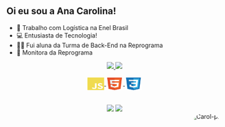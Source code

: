 ## Oi eu sou a Ana Carolina!
- :dizzy: Trabalho com Logística na Enel Brasil
- :computer: Entusiasta de Tecnologia!
- :woman_technologist: Fui aluna da Turma de Back-End na Reprograma
- :purple_heart: Monitora da Reprograma

<div align="center">
  <a href="https://github.com/carollynie">
   <img height="160em" src="https://github-readme-stats.vercel.app/api?username=carollynie&show_icons=true&theme=jolly&include_all_commits=true&count_private=true"/>
  <img height="160em" src="https://github-readme-stats.vercel.app/api/top-langs/?username=carollynie&layout=compact&langs_count=7&theme=jolly"/>
   
</div>
  
 <div align="center"><br>
  <img align="center" alt="Carol-Js" height="30" width="40" src="https://raw.githubusercontent.com/devicons/devicon/master/icons/javascript/javascript-plain.svg">
  <img align="center" alt="Carol-HTML" height="30" width="40" src="https://raw.githubusercontent.com/devicons/devicon/master/icons/html5/html5-original.svg">
  <img align="center" alt="Carol-CSS" height="30" width="40" src="https://raw.githubusercontent.com/devicons/devicon/master/icons/css3/css3-original.svg">
</div>
  
 <div align="center"> <br><br>
  <a href = "mailto:carolina.oliveiralima9@gmail.com"><img src="https://img.shields.io/badge/-Gmail-%23333?style=for-the-badge&logo=gmail&logoColor=white" target="_blank"></a>
  <a href="https://www.linkedin.com/in/anacarolinna/" target="_blank"><img src="https://img.shields.io/badge/-LinkedIn-%230077B5?style=for-the-badge&logo=linkedin&logoColor=white" target="_blank"></a> 
 </div>
  
<div align="center">
<img align="right" alt="Carol-pic" height="150" style="border-radius:50px;" src="https://cdn.picrew.me/shareImg/org/202211/114808_osdsYo8C.png">
</div>
  
